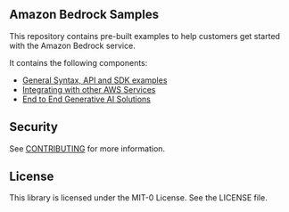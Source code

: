 ## Amazon Bedrock Samples

This repository contains pre-built examples to help customers get started with the Amazon Bedrock service.

It contains the following components:

- [General Syntax, API and SDK examples](./syntax-api-and-sdk-examples/)
- [Integrating with other AWS Services](./integrating-with-other-AWS-services/)
- [End to End Generative AI Solutions](./end-to-end-generative-ai-solutions/)

## Security

See [CONTRIBUTING](CONTRIBUTING.md#security-issue-notifications) for more information.

## License

This library is licensed under the MIT-0 License. See the LICENSE file.
